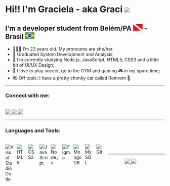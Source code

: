 # Hi!! I'm Graciela - aka Graci <img src="https://raw.githubusercontent.com/kaueMarques/kaueMarques/master/hi.gif" width="35">

## I'm a developer student from Belém/PA <img src="/img/bandeira-do-para.svg" width="30px"> - Brasil <img src="/img/bandeira-do-brasil.svg" width="30px">

- 👩🏾‍💻 I’m 23 years old. My pronoums are she/her.
- 🎒 Graduated System Development and Analysis;
- 🔭 I’m currently studying Node.js, JavaScript, HTML5, CSS3 and a little bit of UI/UX Design;
- 🥅 I love to play soccer, go to the GYM and gaming 🎮 in my spare time;
- 😻 Off topic: I have a pretty chonky cat called Romrom 💙.

---

### Connect with me:
<br/>

<div>
<a href=https://www.linkedin.com/in/graciela-parente>
<img src=https://img.shields.io/badge/LinkedIn-0077B5?style=for-the-badge&logo=linkedin&logoColor=white>
</a>
<a href=https://discordapp.com/users/graci#2428>
<img src=https://img.shields.io/badge/Discord-7289DA?style=for-the-badge&logo=discord&logoColor=white>
</a>
 <a href=https://www.behance.net/gracielabeatriz>
   <img src=https://img.shields.io/badge/-Behance-ff69b4?style=for-the-badge&logo=Behance&logoColor=white>
 </a>
</div>

---

### Languages and Tools:
<br/>

<div>
<img align="left" alt="Visual Studio Code" width="26px" src="https://cdn.jsdelivr.net/gh/devicons/devicon/icons/vscode/vscode-original.svg" style="padding-right:10px;" />
<img align="left" alt="HTML5" width="26px" src="https://cdn.jsdelivr.net/gh/devicons/devicon/icons/html5/html5-original.svg" style="padding-right:10px;" />
<img align="left" alt="CSS3" width="26px" src="https://cdn.jsdelivr.net/gh/devicons/devicon/icons/css3/css3-original.svg" style="padding-right:10px;" />
<img align="left" alt="JavaScript" width="26px" src="https://cdn.jsdelivr.net/gh/devicons/devicon/icons/javascript/javascript-original.svg" style="padding-right:10px;" />
<img align="left" alt="Node.js" width="26px" src="https://cdn.jsdelivr.net/gh/devicons/devicon/icons/nodejs/nodejs-original.svg" style="padding-right:10px;" />
<img align="left" alt="Figma" width="26px" src="https://cdn.jsdelivr.net/gh/devicons/devicon/icons/figma/figma-original.svg" style="padding-right:10px;" />
<img align="left" alt="MongoDB" width="26px" src="https://cdn.jsdelivr.net/gh/devicons/devicon/icons/mongodb/mongodb-original.svg" style="padding-right:10px;" />
<img align="left" alt="MySQL" width="26px" src="https://cdn.jsdelivr.net/gh/devicons/devicon/icons/mysql/mysql-original.svg" style="padding-right:10px;" />
<img align="left" alt="Git" width="26px" src="https://cdn.jsdelivr.net/gh/devicons/devicon/icons/git/git-original.svg" style="padding-right:10px;" />
</div>
<br />

---

<div align="center">
  <a href="https://github.com/gracicomc">
  <img height="180em" src="https://github-readme-stats.vercel.app/api?username=gracicomc&show_icons=true&theme=bear&include_all_commits=true&count_private=true"/>
  <img height="180em" src="https://github-readme-stats.vercel.app/api/top-langs/?username=gracicomc&layout=compact&langs_count=7&theme=bear"/>
</div>



